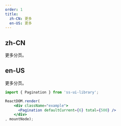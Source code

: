 ```yaml
---
order: 1
title:
  zh-CN: 更多
  en-US: 更多
---
```


## zh-CN

更多分页。

## en-US

更多分页。

```jsx
import { Pagination } from 'ss-ui-library';

ReactDOM.render(
    <div className="example">
      <Pagination defaultCurrent={6} total={500} />
    </div>
, mountNode);
```

